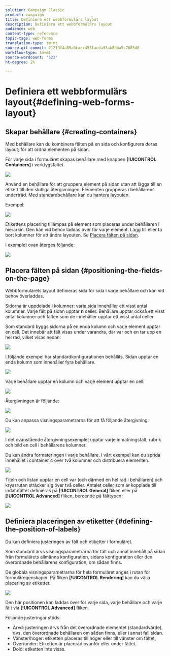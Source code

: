 ```yaml
---
solution: Campaign Classic
product: campaign
title: Definiera ett webbformulärs layout
description: Definiera ett webbformulärs layout
audience: web
content-type: reference
topic-tags: web-forms
translation-type: tm+mt
source-git-commit: 21219f4a85a0caec4531acda33ab8bba5c7605d6
workflow-type: tm+mt
source-wordcount: '523'
ht-degree: 2%

---
```



# Definiera ett webbformulärs layout{#defining-web-forms-layout}

## Skapar behållare {#creating-containers}

Med behållare kan du kombinera fälten på en sida och konfigurera deras layout; för att ordna elementen på sidan.

För varje sida i formuläret skapas behållare med knappen **[!UICONTROL Containers]** i verktygsfältet.

![](assets/s_ncs_admin_survey_containers_add.png)

Använd en behållare för att gruppera element på sidan utan att lägga till en etikett till den slutliga återgivningen. Elementen grupperas i behållarens underträd. Med standardbehållare kan du hantera layouten.

Exempel:

![](assets/s_ncs_admin_survey_containers_std_arbo.png)

Etikettens placering tillämpas på element som placeras under behållaren i hierarkin. Den kan vid behov laddas över för varje element. Lägg till eller ta bort kolumner för att ändra layouten. Se [Placera fälten på sidan](#positioning-the-fields-on-the-page).

I exemplet ovan återges följande:

![](assets/s_ncs_admin_survey_containers_std_ex.png)

## Placera fälten på sidan {#positioning-the-fields-on-the-page}

Webbformulärets layout definieras sida för sida i varje behållare och kan vid behov överladdas.

Sidorna är uppdelade i kolumner: varje sida innehåller ett visst antal kolumner. Varje fält på sidan upptar **n** celler. Behållare upptar också ett visst antal kolumner och fälten som de innehåller upptar ett visst antal celler.

Som standard byggs sidorna på en enda kolumn och varje element upptar en cell. Det innebär att fält visas under varandra, där var och en tar upp en hel rad, vilket visas nedan:

![](assets/s_ncs_admin_survey_container_ex.png)

I följande exempel har standardkonfigurationen behållits. Sidan upptar en enda kolumn som innehåller fyra behållare.

![](assets/s_ncs_admin_survey_container_ex0.png)

Varje behållare upptar en kolumn och varje element upptar en cell:

![](assets/s_ncs_admin_survey_container_ex0a.png)

Återgivningen är följande:

![](assets/s_ncs_admin_survey_container_ex0_rend.png)

Du kan anpassa visningsparametrarna för att få följande återgivning:

![](assets/s_ncs_admin_survey_container_ex1_rend.png)

I det ovanstående återgivningsexemplet upptar varje inmatningsfält, rubrik och bild en cell i behållarens kolumner.

Du kan ändra formateringen i varje behållare. I vårt exempel kan du sprida innehållet i container 4 över två kolumner och distribuera elementen.

![](assets/s_ncs_admin_survey_container_ex2_rend.png)

Titeln och listan upptar en cell var (och därmed en hel rad i behållaren) och kryssrutan sträcker sig över två celler. Antalet celler som är kopplade till indatafältet definieras på **[!UICONTROL General]** fliken eller på **[!UICONTROL Advanced]** fliken, beroende på fälttypen:

![](assets/s_ncs_admin_survey_container_ex2.png)

## Definiera placeringen av etiketter {#defining-the-position-of-labels}

Du kan definiera justeringen av fält och etiketter i formuläret.

Som standard ärvs visningsparametrarna för fält och annat innehåll på sidan från formulärets allmänna konfiguration, sidans konfiguration eller den överordnade behållarens konfiguration, om sådan finns.

De globala visningsparametrarna för hela formuläret anges i rutan för formuläregenskaper. På fliken **[!UICONTROL Rendering]** kan du välja placering av etiketter.

![](assets/s_ncs_admin_survey_label_position.png)

Den här positionen kan laddas över för varje sida, varje behållare och varje fält via **[!UICONTROL Advanced]** fliken.

Följande justeringar stöds:

* Ärvd: justeringen ärvs från det överordnade elementet (standardvärde), dvs. den överordnade behållaren om sådan finns, eller i annat fall sidan.
* Vänster/höger: etiketten placeras till höger eller till vänster om fältet,
* Över/under: Etiketten är placerad ovanför eller under fältet.
* Dold: etiketten inte visas.

